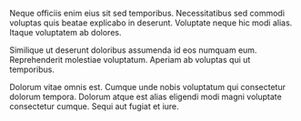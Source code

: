 Neque officiis enim eius sit sed temporibus. Necessitatibus sed commodi voluptas quis beatae explicabo in deserunt. Voluptate neque hic modi alias. Itaque voluptatem ab dolores.
 Similique ut deserunt doloribus assumenda id eos numquam eum. Reprehenderit molestiae voluptatum. Aperiam ab voluptas qui ut temporibus.
 Dolorum vitae omnis est. Cumque unde nobis voluptatum qui consectetur dolorum tempora. Dolorum atque est alias eligendi modi magni voluptate consectetur cumque. Sequi aut fugiat et iure.